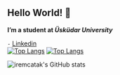 ## Hello World! 👋
 
**I’m a student at *Üsküdar University*** <br/>


`-`
[Linkedin](https://www.linkedin.com/in/irem-%C3%A7atak-801016178/)<br/>
[![Top Langs](https://github-readme-stats.vercel.app/api/top-langs/?username=iremcatak)](https://github.com/iremcatak/github-readme-stats)
[![Top Langs](https://github-readme-stats.vercel.app/api/top-langs/?username=iremcatak&layout=compact)](https://github.com/iremcatak/github-readme-stats)


![iremcatak's GitHub stats](https://github-readme-stats.vercel.app/api?username=iremcatak&show_icons=true&theme=cobalt)


<!--
**iremcatak/iremcatak** is a ✨ _special_ ✨ repository because its `README.md` (this file) appears on your GitHub profile.

Here are some ideas to get you started:

- 🔭 I’m currently working on ...
- 🌱 I’m currently learning ...
- 👯 I’m looking to collaborate on ...
- 🤔 I’m looking for help with ...
- 💬 Ask me about ...
- 📫 How to reach me: ...
- 😄 Pronouns: ...
- ⚡ Fun fact: ...
-->
